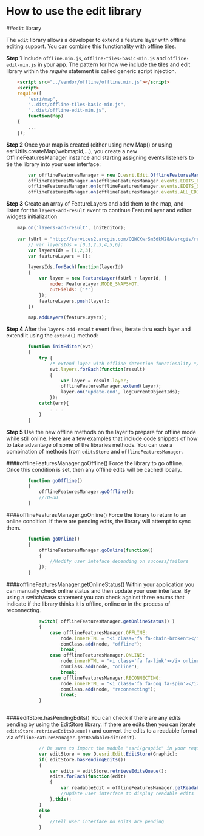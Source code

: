 How to use the edit library
===========================

##`edit` library

The `edit` library allows a developer to extend a feature layer with offline editing support. You can combine this functionality with offline tiles.

**Step 1** Include `offline.min.js`, `offline-tiles-basic-min.js` and `offline-edit-min.js` in your app. The pattern for how we include the tiles and edit library within the _require_ statement is called generic script injection.

```html	
	<script src="../vendor/offline/offline.min.js"></script>
	<script>
	require([
		"esri/map", 
		"..dist/offline-tiles-basic-min.js",
		"..dist/offline-edit-min.js",
		function(Map)
	{
		...
	});
```
**Step 2** Once your map is created (either using new Map() or using esriUtils.createMap(webmapid,...), you create a new OfflineFeaturesManager instance and starting assigning events listeners to tie the library into your user interface:

```js
		var offlineFeaturesManager = new O.esri.Edit.OfflineFeaturesManager();
		offlineFeaturesManager.on(offlineFeaturesManager.events.EDITS_ENQUEUED, updateStatus);
		offlineFeaturesManager.on(offlineFeaturesManager.events.EDITS_SENT, updateStatus);
		offlineFeaturesManager.on(offlineFeaturesManager.events.ALL_EDITS_SENT, updateStatus);
```		

**Step 3** Create an array of FeatureLayers and add them to the map, and listen for the `layers-add-result` event to continue FeatureLayer and editor widgets initialization

```js
	map.on('layers-add-result', initEditor);
	
	var fsUrl = "http://services2.arcgis.com/CQWCKwrSm5dkM28A/arcgis/rest/services/Military/FeatureServer/";
		// var layersIds = [0,1,2,3,4,5,6];
		var layersIds = [1,2,3];
		var featureLayers = [];

		layersIds.forEach(function(layerId)
		{
			var layer = new FeatureLayer(fsUrl + layerId, {
				mode: FeatureLayer.MODE_SNAPSHOT,
				outFields: ['*']
			});
			featureLayers.push(layer);			
		})

		map.addLayers(featureLayers);
```

**Step 4** After the `layers-add-result` event fires, iterate thru each layer and extend it using the `extend()` method:

```js
		function initEditor(evt)
		{
			try {
				/* extend layer with offline detection functionality */
				evt.layers.forEach(function(result)
				{
					var layer = result.layer;
					offlineFeaturesManager.extend(layer);
					layer.on('update-end', logCurrentObjectIds);
				});
			catch(err){
			 	. . .
			}		
		}			
```
**Step 5** Use the new offline methods on the layer to prepare for offline mode while still online. Here are a few examples that include code snippets of how to take advantage of some of the libraries methods. You can use a combination of methods from `editsStore` and `offlineFeaturesManager`.

####offlineFeaturesManager.goOffline()
Force the library to go offline. Once this condition is set, then any offline edits will be cached locally.

```js
		function goOffline()
		{
			offlineFeaturesManager.goOffline();
			//TO-DO
		}
```

####offlineFeaturesManager.goOnline()
Force the library to return to an online condition. If there are pending edits, the library will attempt to sync them.

```js
		function goOnline()
		{			
			offlineFeaturesManager.goOnline(function()
			{
				//Modify user inteface depending on success/failure
			});
		}
```

####offlineFeaturesManager.getOnlineStatus()
Within your application you can manually check online status and then update your user interface. By using a switch/case statement you can check against three enums that indicate if the library thinks it is offline, online or in the process of reconnecting.

```js		
			switch( offlineFeaturesManager.getOnlineStatus() )
			{
				case offlineFeaturesManager.OFFLINE:
					node.innerHTML = "<i class='fa fa-chain-broken'></i> offline";
					domClass.add(node, "offline");
					break;
				case offlineFeaturesManager.ONLINE:
					node.innerHTML = "<i class='fa fa-link'></i> online";
					domClass.add(node, "online");
					break;
				case offlineFeaturesManager.RECONNECTING:
					node.innerHTML = "<i class='fa fa-cog fa-spin'></i> reconnecting";
					domClass.add(node, "reconnecting");
					break;
			}
		
```

####editStore.hasPendingEdits()
You can check if there are any edits pending by using the EditStore library. If there are edits then you can iterate `editsStore.retrieveEditsQueue()` and convert the edits to a readable format via `offlineFeaturesManager.getReadableEdit(edit)`.
		
```js
			// Be sure to import the module "esri/graphic" in your require statement
			var editStore = new O.esri.Edit.EditStore(Graphic);
			if( editStore.hasPendingEdits())
			{
				var edits = editStore.retrieveEditsQueue();
				edits.forEach(function(edit)
				{
					var readableEdit = offlineFeaturesManager.getReadableEdit(edit);
					//Update user interface to display readable edits
				},this);
			}
			else
			{
				//Tell user interface no edits are pending
			}
```
